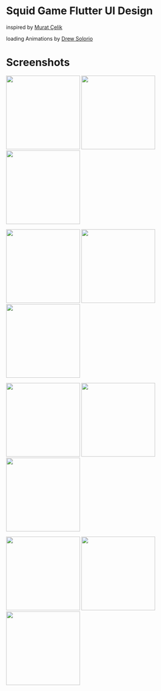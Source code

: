 # Squid Game Flutter UI Design



inspired by [Murat Çelik](https://www.linkedin.com/in/murat-%C3%A7elik-055/) 

loading Animations by [Drew Solorio](https://lottiefiles.com/mpjwui0ypi)

# Screenshots

<p float="left">
  <img src="https://user-images.githubusercontent.com/29631083/139868457-2722bfb3-55ea-4898-8787-a0d24e7fe074.png" width="200" /> 
  <img src="https://user-images.githubusercontent.com/29631083/139868349-b919a498-39dc-4298-808f-eb710b4ff02d.png" width="200" />
  <img src="https://user-images.githubusercontent.com/29631083/139867393-79a8e1f3-e0e6-4a92-945c-d29f8fc2732d.png" width="200" /> 
</p>

<p float="left">          
  <img src="https://user-images.githubusercontent.com/29631083/139867437-a8095540-ab49-42c0-8988-a7d959a48cdb.png" width="200" />  
  <img src="https://user-images.githubusercontent.com/29631083/139867451-508787a3-bff9-45c4-82c2-233c3c7615d0.png" width="200" />
  <img src="https://user-images.githubusercontent.com/29631083/139867602-fa45862f-88a5-4ce6-ba1d-870430e38875.png" width="200" />
</p>

<p float="left">
  <img src="https://user-images.githubusercontent.com/29631083/139867613-daa314b0-d795-4a34-8ece-f742342bd059.png" width="200" /> 
  <img src="https://user-images.githubusercontent.com/29631083/139867620-727d0beb-d58d-4fd6-ac0a-681e62fa9387.png" width="200" /> 
  <img src="https://user-images.githubusercontent.com/29631083/139867738-a899bedc-b02a-48c7-ba16-199b33060d15.png" width="200" /> 
</p>


<p float="left">
  <img src="https://user-images.githubusercontent.com/29631083/139867750-671249cb-4fac-4411-b363-25fcc2315c30.png" width="200" />
  <img src="https://user-images.githubusercontent.com/29631083/139867755-97f121ea-ddce-40ea-91cb-d11dfbed09bb.png" width="200" /> 
  <img src="https://user-images.githubusercontent.com/29631083/139867763-1933c0e0-4edf-4777-8ba6-98b2a8d2936d.png" width="200" /> 
</p>


